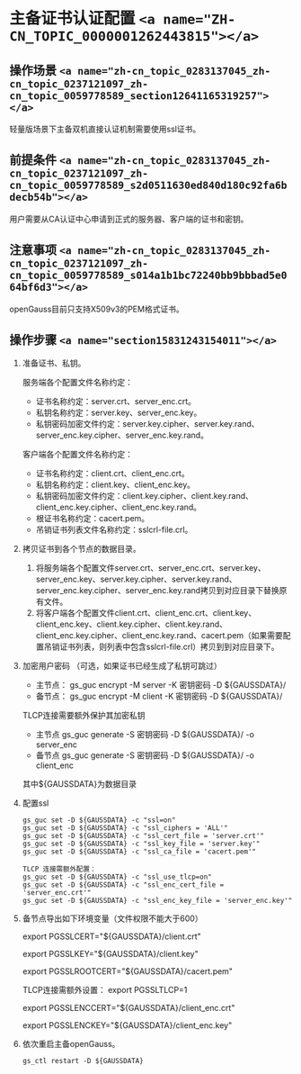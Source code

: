 # 主备证书认证配置 `<a name="ZH-CN_TOPIC_0000001262443815"></a>`

## 操作场景 `<a name="zh-cn_topic_0283137045_zh-cn_topic_0237121097_zh-cn_topic_0059778589_section12641165319257"></a>`

轻量版场景下主备双机直接认证机制需要使用ssl证书。

## 前提条件 `<a name="zh-cn_topic_0283137045_zh-cn_topic_0237121097_zh-cn_topic_0059778589_s2d0511630ed840d180c92fa6bdecb54b"></a>`

用户需要从CA认证中心申请到正式的服务器、客户端的证书和密钥。

## 注意事项 `<a name="zh-cn_topic_0283137045_zh-cn_topic_0237121097_zh-cn_topic_0059778589_s014a1b1bc72240bb9bbbad5e064bf6d3"></a>`

openGauss目前只支持X509v3的PEM格式证书。

## 操作步骤 `<a name="section15831243154011"></a>`

1. 准备证书、私钥。

   服务端各个配置文件名称约定：

   - 证书名称约定：server.crt、server_enc.crt。
   - 私钥名称约定：server.key、server_enc.key。
   - 私钥密码加密文件约定：server.key.cipher、server.key.rand、server_enc.key.cipher、server_enc.key.rand。

   客户端各个配置文件名称约定：

   - 证书名称约定：client.crt、client_enc.crt。
   - 私钥名称约定：client.key、client_enc.key。
   - 私钥密码加密文件约定：client.key.cipher、client.key.rand、client_enc.key.cipher、client_enc.key.rand。
   - 根证书名称约定：cacert.pem。
   - 吊销证书列表文件名称约定：sslcrl-file.crl。
2. 拷贝证书到各个节点的数据目录。

   1. 将服务端各个配置文件server.crt、server_enc.crt、server.key、server_enc.key、server.key.cipher、server.key.rand、server_enc.key.cipher、server_enc.key.rand拷贝到对应目录下替换原有文件。
   2. 将客户端各个配置文件client.crt、client_enc.crt、client.key、client_enc.key、client.key.cipher、client.key.rand、client_enc.key.cipher、client_enc.key.rand、cacert.pem（如果需要配置吊销证书列表，则列表中包含sslcrl-file.crl）拷贝到到对应目录下。
3. 加密用户密码 （可选，如果证书已经生成了私钥可跳过）

   - 主节点： gs\_guc encrypt -M server -K 密钥密码 -D $\{GAUSSDATA\}/
   - 备节点： gs\_guc encrypt -M client -K 密钥密码 -D $\{GAUSSDATA\}/

   TLCP连接需要额外保护其加密私钥

   - 主节点 gs_guc generate -S  密钥密码 -D $\{GAUSSDATA\}/   -o server_enc
   - 备节点 gs_guc generate -S  密钥密码 -D $\{GAUSSDATA\}/   -o client_enc

   其中$\{GAUSSDATA\}为数据目录
4. 配置ssl

   ```
   gs_guc set -D ${GAUSSDATA} -c "ssl=on" 
   gs_guc set -D ${GAUSSDATA} -c "ssl_ciphers = 'ALL'" 
   gs_guc set -D ${GAUSSDATA} -c "ssl_cert_file = 'server.crt'" 
   gs_guc set -D ${GAUSSDATA} -c "ssl_key_file = 'server.key'" 
   gs_guc set -D ${GAUSSDATA} -c "ssl_ca_file = 'cacert.pem'" 

   TLCP 连接需额外配置：
   gs_guc set -D ${GAUSSDATA} -c "ssl_use_tlcp=on" 
   gs_guc set -D ${GAUSSDATA} -c "ssl_enc_cert_file = 'server_enc.crt'" 
   gs_guc set -D ${GAUSSDATA} -c "ssl_enc_key_file = 'server_enc.key'"
   ```
5. 备节点导出如下环境变量（文件权限不能大于600）

   export PGSSLCERT="$\{GAUSSDATA\}/client.crt"

   export PGSSLKEY="$\{GAUSSDATA\}/client.key"

   export PGSSLROOTCERT="$\{GAUSSDATA\}/cacert.pem"

   TLCP连接需额外设置：
   export PGSSLTLCP=1

   export PGSSLENCCERT="$\{GAUSSDATA\}/client_enc.crt"

   export PGSSLENCKEY="$\{GAUSSDATA\}/client_enc.key"
6. 依次重启主备openGauss。

   ```
   gs_ctl restart -D ${GAUSSDATA} 
   ```
